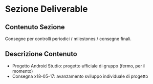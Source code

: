 # Sezione Deliverable

## Contenuto Sezione
Consegne per controlli periodici / milestones / consegne finali.

## Descrizione Contenuto
- Progetto Android Studio: progetto ufficiale di gruppo (fermo, per il momento)
- Consegna x18-05-17: avanzamento sviluppo individuale di progetto